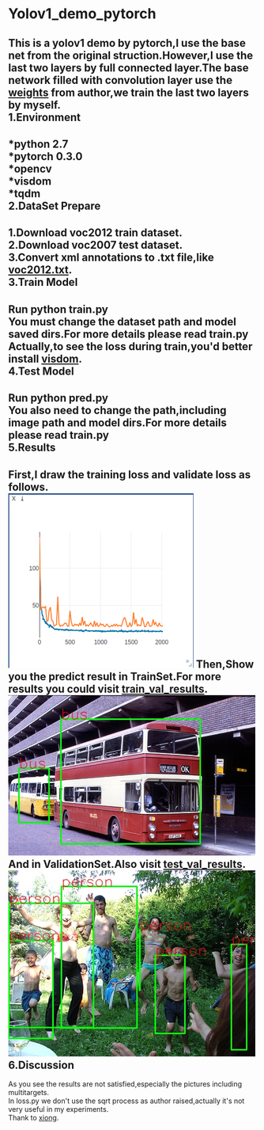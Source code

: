 Yolov1_demo_pytorch<br>
===================
This is a yolov1 demo by pytorch,I use the base net from the original struction.However,I use the last two layers by full connected layer.The base network filled with convolution layer use the [weights](http://pjreddie.com/media/files/yolov1/yolov1.weights) from author,we train the last two layers by myself.<br>
1.Environment<br>
-------------
*python 2.7<br>
*pytorch 0.3.0<br>
*opencv<br>
*visdom<br>
*tqdm<br>
2.DataSet Prepare<br>
-------------
1.Download voc2012 train dataset.<br>
2.Download voc2007 test dataset.<br>
3.Convert xml annotations to .txt file,like [voc2012.txt](https://github.com/Licf23/yolov1_pytorch/blob/master/yolov1_demo/dataset/voc2012.txt).<br>
3.Train Model<br>
-------------
Run python train.py<br>
You must change the dataset path and model saved dirs.For more details please read train.py<br>
Actually,to see the loss during train,you'd better install [visdom](https://blog.csdn.net/u012436149/article/details/69389610).<br>
4.Test Model<br>
-------------
Run python pred.py<br>
You also need to change the path,including image path and model dirs.For more details please read train.py<br>
5.Results<br>
-------------
First,I draw the training loss and validate loss as follows.<br>
![](https://github.com/Licf23/yolov1_pytorch/blob/master/yolov1_demo/results/loss.png)
Then,Show you the predict result in TrainSet.For more results you could visit [train_val_results](https://github.com/Licf23/yolov1_demo/raw/master/results/train_val_results).<br>
![](https://github.com/Licf23/yolov1_pytorch/blob/master/yolov1_demo/results/train_val_results/2009_004681.jpg)<br>
And in ValidationSet.Also visit [test_val_results](https://github.com/Licf23/yolov1_pytorch/tree/master/yolov1_demo/results/test_val_results).<br>
![](https://github.com/Licf23/yolov1_pytorch/blob/master/yolov1_demo/results/test_val_results/2011_004581.jpg)<br>
6.Discussion<br>
--------------
As you see the results are not satisfied,especially the pictures including multitargets.<br>
In loss.py we don't use the sqrt process as author raised,actually it's not very useful in my experiments.<br>
Thank to [xiong](https://github.com/xiongzihua/pytorch-YOLO-v1).<br>